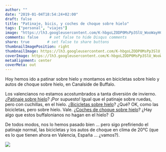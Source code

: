```yaml
---
author: ""
date: "2019-01-04T18:54:24+02:00"
draft: false
title: "Patinaje, bicis, y coches de choque sobre hielo"
tags: ["personal", "viajes"]
image: "https://lh3.googleusercontent.com/K-hbgoLZODP0MsPp3SlU_WooWayHCgsLpt9t7_WciKJHW-ZZ1OeyunpUunJtn4_WJcBlKFLw8VvdKh9e1lwUhjTnoB47yyC4gEVmScFjXAgLqobyW055rRpjGw7K_rXx9C_iLMORaV8=w1920-h1080"
comments: false     # set false to hide Disqus comments
share: true        # set false to share buttons
thumbnailImagePosition: right
thumbnailImage: https://lh3.googleusercontent.com/K-hbgoLZODP0MsPp3SlU_WooWayHCgsLpt9t7_WciKJHW-ZZ1OeyunpUunJtn4_WJcBlKFLw8VvdKh9e1lwUhjTnoB47yyC4gEVmScFjXAgLqobyW055rRpjGw7K_rXx9C_iLMORaV8=w1920-h1080
coverImage: https://lh3.googleusercontent.com/K-hbgoLZODP0MsPp3SlU_WooWayHCgsLpt9t7_WciKJHW-ZZ1OeyunpUunJtn4_WJcBlKFLw8VvdKh9e1lwUhjTnoB47yyC4gEVmScFjXAgLqobyW055rRpjGw7K_rXx9C_iLMORaV8=w1920-h1080
metaAlignment: center
coverMeta: out
---
```


Hoy hemos ido a patinar sobre hielo y montamos en bicicletas sobre hielo y autos de choque sobre hielo, en Canalside de Buffalo.

<!--more-->

Los valencianos no estamos acostumbrados a tanta diversión de invierno. ¿[Patinaje sobre hielo](https://www.canalsidebuffalo.com/events/public-ice-skating-2/2019-01-04/)? ¡Por supuesto! Igual que el patinaje sobre ruedas, pero con cuchillas, en el hielo.
¿[Bicicletas sobre hielo](https://www.waterbikesofbuffalo.com/ice-bikes/)? ¿Qué? OK, como las bicicletas, pero sobre hielo. Vale.
¿[Coches de choque sobre hielo](https://www.canalsidebuffalo.com/events/bumper-car-rentals/2019-01-04/)? ¿Hay algo que estos buffalonianos no hagan en el hielo? :D

De todos modos, nos lo hemos pasado bien ... pero sigo prefiriendo el patinaje normal, las bicicletas y los autos de choque en clima de 20°C (que es lo que tienen ahora en Valencia, España ... ¿vamos?).

![](https://lh3.googleusercontent.com/7aApxLqVZGOHK1M5HEpllbax15xUzy5nQfsHP0mJGWZ_qulAWtlygsgzLPtodnxpWesvBDEHr22juCiF3SOSxqTe-xVpz6uCuusvNPZeqefojHmMEQSaorO4ntzoL0Cg5AggntdT0-0=w1920-h1080)

